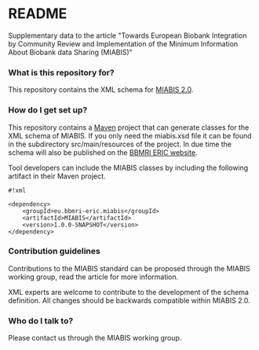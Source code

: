 # README #

Supplementary data to the article "Towards European Biobank Integration by Community Review and Implementation of the Minimum Information About Biobank data Sharing (MIABIS)"

### What is this repository for? ###

This repository contains the XML schema for [MIABIS 2.0](http://bbmri-wiki.wikidot.com/en:dataset).

### How do I get set up? ###

This repository contains a [Maven](http://maven.apache.org) project that can generate classes for the XML schema of MIABIS. If you only need the miabis.xsd file it can be found in the subdirectory src/main/resources of the project. In due time the schema will also be published on the [BBMRI ERIC website](http://www.bbmri-eric.eu).

Tool developers can include the MIABIS classes by including the following artifact in their Maven project.

```
#!xml

<dependency>
    <groupId>eu.bbmri-eric.miabis</groupId>
    <artifactId>MIABIS</artifactId>
    <version>1.0.0-SNAPSHOT</version>
</dependency>
```

### Contribution guidelines ###

Contributions to the MIABIS standard can be proposed through the MIABIS working group, read the article for more information.

XML experts are welcome to contribute to the development of the schema definition. All changes should be backwards compatible within MIABIS 2.0.

### Who do I talk to? ###

Please contact us through the MIABIS working group.